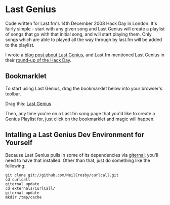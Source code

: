 # Last Genius

Code written for Last.fm's 14th December 2008 Hack Day in London.  It's fairly simple - start with any given song and Last Genius will create a playlist of songs that go with that initial song, and will start playing them.  Only songs which are able to played all the way through by last.fm will be added to the playlist.

I wrote a [blog post about Last Genius][1], and Last.fm mentioned Last Genius in their [round-up of the Hack Day][2].

## Bookmarklet

To start using Last Genius, drag the bookmarklet below into your browser's toolbar.
    
Drag this: [Last Genius][3]

Then, any time you're on a Last.fm song page that you'd like to create a Genius Playlist for, just click on the bookmarklet and magic will happen.

## Intalling a Last Genius Dev Environment for Yourself

Because Last Genius pulls in some of its dependencies via [giternal][4], you'll need to have that installed.  Other than that, just do something like the following:

    git clone git://github.com/NeilCrosby/curlcall.git 
    cd curlcall
    giternal update
    cd externals/CurlCall/
    giternal update
    mkdir /tmp/cache

[1]: http://thecodetrain.co.uk/2008/12/last-genius-a-lastfm-hack-day-project/
[2]: http://blog.last.fm/2008/12/22/hack-day-2008
[3]: javascript:void(window.open('http://projects.thecodetrain.co.uk/last-genius/playlist.php?url='+location.href,'mywin','left=20,top=20,width=700,height=300,toolbar=0,resizable=1'));
[4]: http://github.com/pat-maddox/giternal/tree/master
